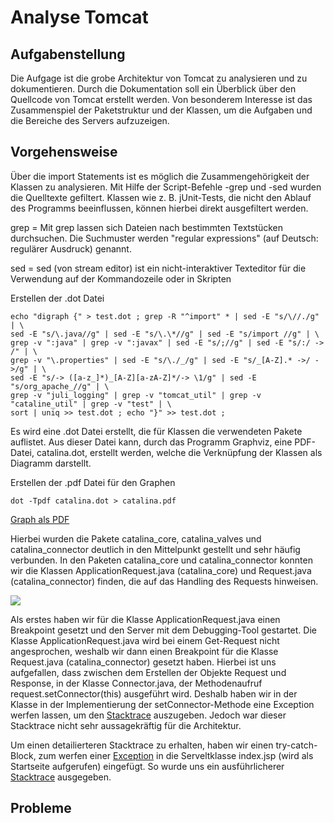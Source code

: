 # Analyse Tomcat 

## Aufgabenstellung
Die Aufgage ist die grobe Architektur von Tomcat zu analysieren und zu dokumentieren. 
Durch die Dokumentation soll ein Überblick über den Quellcode von Tomcat erstellt werden.
Von besonderem Interesse ist das Zusammenspiel der Paketstruktur und der Klassen, um die Aufgaben und die Bereiche des Servers aufzuzeigen.

## Vorgehensweise
Über die import Statements ist es möglich die Zusammengehörigkeit der Klassen zu analysieren. Mit Hilfe der Script-Befehle -grep und -sed wurden die Quelltexte gefiltert. 
Klassen wie z. B. jUnit-Tests, die nicht den Ablauf des Programms beeinflussen, können hierbei direkt ausgefiltert werden.

grep = Mit grep lassen sich Dateien nach bestimmten Textstücken durchsuchen. Die Suchmuster werden "regular expressions" (auf Deutsch: regulärer Ausdruck) genannt.

sed = sed (von stream editor) ist ein nicht-interaktiver Texteditor für die Verwendung auf der Kommandozeile oder in Skripten

Erstellen der .dot Datei
```
echo "digraph {" > test.dot ; grep -R "^import" * | sed -E "s/\//./g" | \
sed -E "s/\.java//g" | sed -E "s/\.\*//g" | sed -E "s/import //g" | \
grep -v ":java" | grep -v ":javax" | sed -E "s/;//g" | sed -E "s/:/ -> /" | \
grep -v "\.properties" | sed -E "s/\./_/g" | sed -E "s/_[A-Z].* ->/ ->/g" | \
sed -E "s/-> ([a-z_]*)_[A-Z][a-zA-Z]*/-> \1/g" | sed -E "s/org_apache_//g" | \
grep -v "juli_logging" | grep -v "tomcat_util" | grep -v "cataline_util" | grep -v "test" | \
sort | uniq >> test.dot ; echo "}" >> test.dot ;
```

Es wird eine .dot Datei erstellt, die für Klassen die verwendeten Pakete auflistet. Aus dieser Datei kann, durch das Programm Graphviz, eine PDF-Datei, catalina.dot, erstellt werden, welche die Verknüpfung der Klassen als Diagramm darstellt. 

Erstellen der .pdf Datei für den Graphen
```
dot -Tpdf catalina.dot > catalina.pdf
```
[Graph als PDF](outputs/catalina.pdf)

Hierbei wurden die Pakete catalina_core, catalina_valves und catalina_connector deutlich in den Mittelpunkt gestellt und sehr häufig verbunden.
In den Paketen catalina_core und catalina_connector konnten wir die Klassen ApplicationRequest.java (catalina_core) und Request.java (catalina_connector) finden, die auf das Handling des Requests hinweisen.

<img src="./catalina_core.png">

Als erstes haben wir für die Klasse ApplicationRequest.java einen Breakpoint gesetzt und den Server mit dem Debugging-Tool gestartet. Die Klasse ApplicationRequest.java wird bei einem Get-Request nicht angesprochen, weshalb wir dann einen Breakpoint für die Klasse Request.java (catalina_connector) gesetzt haben.
Hierbei ist uns aufgefallen, dass zwischen dem Erstellen der Objekte Request und Response, in der Klasse Connector.java, der Methodenaufruf request.setConnector(this) ausgeführt wird. Deshalb haben wir in der Klasse in der Implementierung der setConnector-Methode eine Exception werfen lassen, um den [Stacktrace](outputs/stacktrace_setConnector.txt) auszugeben. Jedoch war dieser Stacktrace nicht sehr aussagekräftig für die Architektur.

Um einen detailierteren Stacktrace zu erhalten, haben wir einen try-catch-Block, zum werfen einer [Exception](outputs/exception.txt) in die Serveltklasse index.jsp (wird als Startseite aufgerufen) eingefügt. So wurde uns ein ausführlicherer [Stacktrace](outputs/StackTrace.txt) ausgegeben.


## Probleme
